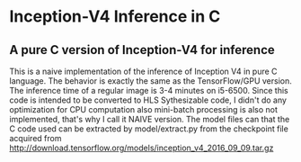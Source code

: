 Inception-V4 Inference in C
==================================
A pure C version of Inception-V4 for inference
----------------------------------

This is a naive implementation of the inference of Inception V4 in pure C language. The behavior is exactly the same as the TensorFlow/GPU version. The inference time of a regular image is 3-4 minutes on i5-6500. Since this code is intended to be converted to HLS Sythesizable code, I didn't do any optimization for CPU computation also mini-batch processing is also not implemented, that's why I call it NAIVE version.
The model files can that the C code used can be extracted by model/extract.py from the checkpoint file acquired from http://download.tensorflow.org/models/inception_v4_2016_09_09.tar.gz
